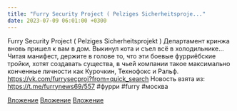 ```yaml
---
title: "Furry Security Project ( Pelziges Sicherheitsproje..."
date: 2023-07-09 06:01:00 +0300
---
```


Furry Security Project ( Pelziges Sicherheitsprojekt )
Департамент кринжа вновь пришел к вам в дом. Выкинул кота и съел всё в холодильнике...
Читая манифест, держите в голове то, что эти боевые фурриёбские тройки, хотят создавать существа, в чьей компании такое максимально конченные личности как Курочкин, Технофокс и Ральф.
https://vk.com/furrysecproj?from=quick_search
Новость взята из: https://t.me/furrynews69/557
#фурри #furry #москва


[Вложение](/assets/vk_photos/4/82izoB2WmKY.jpg)
[Вложение](/assets/vk_photos/3/OXMb6a8vkwM.jpg)
[Вложение](/assets/vk_photos/4/qqOSUQejiSc.jpg)
